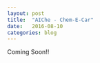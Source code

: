 ```yaml
---
layout: post
title:  "AIChe - Chem-E-Car"
date:   2016-08-10
categories: blog
---
```

Coming Soon!!
